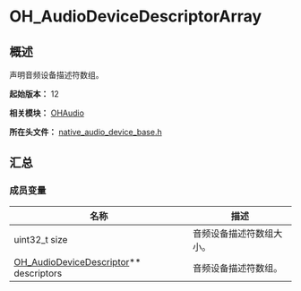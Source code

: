 # OH_AudioDeviceDescriptorArray
<!--Kit: Audio Kit-->
<!--Subsystem: Multimedia-->
<!--Owner: @songshenke-->
<!--SE: @caixuejiang; @hao-liangfei; @zhanganxiang-->
<!--TSE: @Filger-->

## 概述

声明音频设备描述符数组。

**起始版本：** 12

**相关模块：** [OHAudio](capi-ohaudio.md)

**所在头文件：** [native_audio_device_base.h](capi-native-audio-device-base-h.md)

## 汇总

### 成员变量

| 名称 | 描述 |
| -- | -- |
| uint32_t size | 音频设备描述符数组大小。 |
| [OH_AudioDeviceDescriptor](capi-ohaudio-oh-audiodevicedescriptor.md)** descriptors | 音频设备描述符数组。 |


